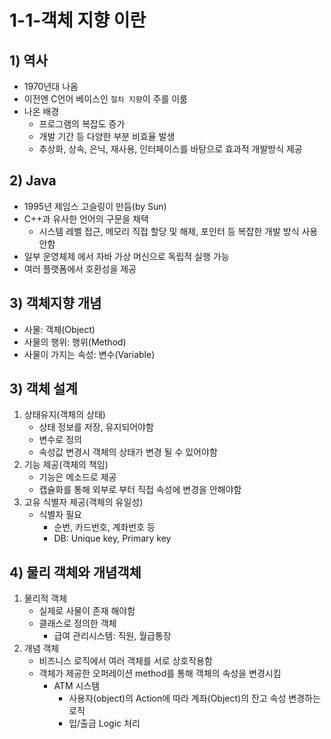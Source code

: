 # 1-1-객체 지향 이란
## 1) 역사
- 1970년대 나옴
- 이전엔 C언어 베이스인 `절차 지향`이 주를 이룸
- 나온 배경
  - 프로그램의 복잡도 증가
  - 개발 기간 등 다양한 부분 비효율 발생
  - 추상화, 상속, 은닉, 재사용, 인터페이스를 바탕으로 효과적 개발방식 제공
## 2) Java
- 1995년 제임스 고슬링이 만듬(by Sun)
- C++과 유사한 언어의 구문을 채택
  - 시스템 레벨 접근, 메모리 직접 할당 및 해제, 포인터 등 복잡한 개발 방식 사용 안함
- 일부 운영체제 에서 자바 가상 머신으로 독립적 실행 가능
- 여러 플랫폼에서 호환성을 제공
## 3) 객체지향 개념
- 사물: 객체(Object)
- 사물의 행위: 행위(Method)
- 사물이 가지는 속성: 변수(Variable)
## 3) 객체 설계
1. 상태유지(객체의 상태)
    - 상태 정보를 저장, 유지되어야함
    - 변수로 정의 
    - 속성값 변경시 객체의 상태가 변경 될 수 있어야함
2. 기능 제공(객체의 책임)
    - 기능은 메소드로 제공
    - 캡슐화를 통해 외부로 부터 직접 속성에 변경을 안해야함
3. 고유 식별자 제공(객체의 유일성)
    - 식별자 필요
      - 순번, 카드번호, 계좌번호 등
      - DB: Unique key, Primary key
## 4) 물리 객체와 개념객체
1. 물리적 객체
    - 실제로 사물이 존재 해야함
    - 클래스로 정의한 객체
        - 급여 관리시스템: 직원, 월급통장 
2. 개념 객체
    - 비즈니스 로직에서 여러 객체를 서로 상호작용함
    - 객체가 제공한 오퍼레이션 method를 통해 객체의 속성을 변경시킴
        - ATM 시스템
          - 사용자(object)의 Action에 따라 계좌(Object)의 잔고 속성 변경하는 로직
          - 입/출금 Logic 처리